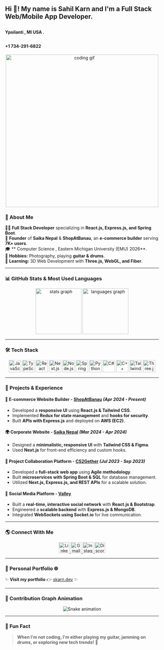 ## <h2 align="left">Hi 👋! My name is Sahil Karn and I'm a Full Stack Web/Mobile App Developer.</h2>
  ## <h4 align="left">Ypsilanti , MI USA .</h4>
   ## <h4 align="left">+1 734-291-6822 </h4> 
<p align="center">
  <img src="https://fiverr-res.cloudinary.com/images/t_main1,q_auto,f_auto,q_auto,f_auto/v1/attachments/delivery/asset/a6016a2f184edaf900a7f86fa3db9c30-1661328032/Chompers_Twitter/make-pixel-art-anime-style-game-style-additional-animation.gif" width="500" alt="coding gif" />
</p>

### 🚀 About Me
👨‍💻 **Full Stack Developer** specializing in **React.js, Express.js, and Spring Boot**.<br>
📌 **Founder** of **Saika Nepal** & **ShopAtBanau**, an **e-commerce builder** serving **7K+ users**.<br>
🎓 ** Computer Science , Eastern Michigan University (EMU) 2026**.<br>
🎸 **Hobbies:** Photography, playing **guitar & drums**.<br>
🌱 **Learning:** 3D Web Development with **Three.js, WebGL, and Fiber**.<br>

---

### 📊 GitHub Stats & Most Used Languages

<div align="center">
  <img src="https://github-readme-stats.vercel.app/api?username=skarn03&hide_title=false&hide_rank=false&show_icons=true&include_all_commits=true&count_private=true&disable_animations=false&theme=dracula&locale=en&hide_border=false" height="150" alt="stats graph"  />
  <img src="https://github-readme-stats.vercel.app/api/top-langs?username=skarn03&locale=en&hide_title=false&layout=compact&card_width=320&langs_count=6&theme=dracula&hide_border=false" height="150" alt="languages graph"  />
</div>

---

### 🛠 Tech Stack

<div align="center">
  <img src="https://cdn.jsdelivr.net/gh/devicons/devicon/icons/javascript/javascript-original.svg" height="40" alt="JavaScript" />
  <img src="https://cdn.jsdelivr.net/gh/devicons/devicon/icons/typescript/typescript-original.svg" height="40" alt="TypeScript" />
  <img src="https://cdn.jsdelivr.net/gh/devicons/devicon/icons/react/react-original.svg" height="40" alt="React" />
  <img src="https://cdn.jsdelivr.net/gh/devicons/devicon/icons/nextjs/nextjs-original.svg" height="40" alt="Next.js" />
  <img src="https://cdn.jsdelivr.net/gh/devicons/devicon/icons/nodejs/nodejs-original.svg" height="40" alt="Node.js" />
  <img src="https://cdn.jsdelivr.net/gh/devicons/devicon/icons/spring/spring-original.svg" height="40" alt="Spring Boot" />
  <img src="https://cdn.jsdelivr.net/gh/devicons/devicon/icons/python/python-original.svg" height="40" alt="Python" />
  <img src="https://cdn.jsdelivr.net/gh/devicons/devicon/icons/csharp/csharp-original.svg" height="40" alt="C#" />
  <img src="https://cdn.jsdelivr.net/gh/devicons/devicon/icons/cplusplus/cplusplus-original.svg" height="40" alt="C++" />
  <img src="https://cdn.jsdelivr.net/gh/devicons/devicon/icons/tailwindcss/tailwindcss-original.svg" height="40" alt="Tailwind CSS" />
  <img src="https://cdn.jsdelivr.net/gh/devicons/devicon/icons/threejs/threejs-original.svg" height="40" alt="Three.js" />
</div>

---

### 💼 Projects & Experience

#### 🚀 **E-commerce Website Builder - [ShopAtBanau](https://shopatbanau.com)** *(Apr 2024 - Present)*
- Developed a **responsive UI** using **React.js & Tailwind CSS**.
- Implemented **Redux for state management** and **hooks for security**.
- Built **APIs with Express.js** and deployed on **AWS (EC2)**.

#### 🌍 **Corporate Website - [Saika Nepal](https://saikanepal.com)** *(Mar 2024 - Apr 2024)*
- Designed a **minimalistic, responsive UI** with **Tailwind CSS & Figma**.
- Used **Next.js** for front-end efficiency and custom hooks.

#### 🤝 **Project Collaboration Platform - [CS2Gether](https://cs2gether.com)** *(Jul 2023 - Sep 2023)*
- Developed a **full-stack web app** using **Agile methodology**.
- Built **microservices with Spring Boot & SQL** for database management.
- Utilized **Next.js, Express.js, and REST APIs** for a scalable solution.

#### 📢 **Social Media Platform - [Valley](https://valleyapp.com)**
- Built a **real-time, interactive social network** with **React.js & Bootstrap**.
- Engineered a **scalable backend** with **Express.js & MongoDB**.
- Integrated **WebSockets using Socket.io** for live communication.

---

### 🌎 Connect With Me

<div align="center">
  <a href="https://www.linkedin.com/in/sahil-karn/" target="_blank">
    <img src="https://img.shields.io/static/v1?message=LinkedIn&logo=linkedin&label=&color=0077B5&logoColor=white&labelColor=&style=for-the-badge" height="35" alt="LinkedIn" />
  </a>
  <a href="mailto:sahilkarn03@gmail.com" target="_blank">
    <img src="https://img.shields.io/static/v1?message=Gmail&logo=gmail&label=&color=D14836&logoColor=white&labelColor=&style=for-the-badge" height="35" alt="Gmail" />
  </a>
  <a href="https://www.instagram.com/sahilkarn_17/" target="_blank">
    <img src="https://img.shields.io/static/v1?message=Instagram&logo=instagram&label=&color=E4405F&logoColor=white&labelColor=&style=for-the-badge" height="35" alt="Instagram" />
  </a>
  <a href="https://discord.com/users/lith_3" target="_blank">
    <img src="https://img.shields.io/static/v1?message=Discord&logo=discord&label=&color=7289DA&logoColor=white&labelColor=&style=for-the-badge" height="35" alt="Discord" />
  </a>
</div>

---

### 🚀 Personal Portfolio 🌐

✨ **Visit my portfolio** 👉 [skarn.dev](https://skarn.dev) ✨

---

### 🐍 Contribution Graph Animation
<p align="center">
  <img src="https://raw.githubusercontent.com/skarn03/skarn03/output/snake.svg" alt="Snake animation" />
</p>

---

### 🎸 Fun Fact
> **When I'm not coding, I'm either playing my guitar, jamming on drums, or exploring new tech trends!** 🎵

